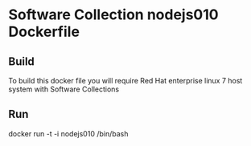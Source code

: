 Software Collection nodejs010 Dockerfile
===============

Build
-----
To build this docker file you will require Red Hat enterprise linux 7 host system with Software Collections

Run
-----
docker run -t -i nodejs010 /bin/bash
